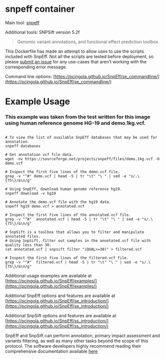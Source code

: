 # snpeff container
Main tool: [snpeff](https://pcingola.github.io/SnpEff/)

Additional tools:
SNPSift version 5.2f

> Genomic variant annotations, and functional effect prediction toolbox.

This Dockerfile has made an attempt to allow uses to use the scripts included with SnpEff. Not all the scripts are tested before deployment, so please [submit an issue](https://github.com/StaPH-B/docker-builds/issues) for any use-cases that aren't working with the corresponding error message.

Command line options: [https://pcingola.github.io/SnpEff/se_commandline/](https://pcingola.github.io/SnpEff/se_commandline/)
# Example Usage
### This example was taken from the test written for this image using human reference genome HG-19 and demo.1kg.vcf.

```{bash}

# To view the list of available SnpEff databases that may be used for annotation.
snpeff databases

# Get annotation vcf file data.
wget -nv https://sourceforge.net/projects/snpeff/files/demo.1kg.vcf -O demo.vcf

# Inspect the first five lines of the demo.vcf file.
grep -v "^#" demo.vcf | head -5 | tr "\t" "\ " | sed -e "s/.\{75\}/&\n/g" 

# Using SnpEff, download human genome reference hg19.
snpeff download -v hg19

# Annotate the demo.vcf file with the hg19 data.
snpeff hg19 demo.vcf > annotated.vcf

# Inspect the first five lines of the annotated.vcf file. 
grep -v "^#"  annotated.vcf | head -5 | tr "\t" "\ " | sed -e "s/.\{75\}/&\n/g" 

# SnpSift is a toolbox that allows you to filter and manipulate annotated files.
# Using SnpSift, filter out samples in the annotated.vcf file with quality less than 30. 
cat annotated.vcf | snpsift filter "(QUAL>=30)" > filtered.vcf

# Inspect the first five lines of the filtered.vcf file. 
grep -v "^#"  filtered.vcf | head -5 | tr "\t" "\ " | sed -e "s/.\{75\}/&\n/g"

```

Additional usage examples are available at [https://pcingola.github.io/SnpEff/examples/](https://pcingola.github.io/SnpEff/examples/)

Additional SnpEff options and features are available at [https://pcingola.github.io/SnpEff/se_introduction/](https://pcingola.github.io/SnpEff/se_introduction/)

Additional SnpSift options and features are available at [https://pcingola.github.io/SnpEff/ss_introduction/](https://pcingola.github.io/SnpEff/ss_introduction/)

SnpEff and SnpSift can perform annotation, primary impact assessment and variants filtering, as well as many other tasks beyond the scope of this protocol. The software developers highly recommend reading their comprehensive documentation available [here](https://pcingola.github.io/SnpEff/adds/VCFannotationformat_v1.0.pdf)
